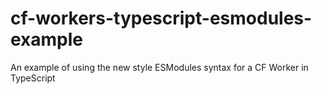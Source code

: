 # cf-workers-typescript-esmodules-example
An example of using the new style ESModules syntax for a CF Worker in TypeScript 
